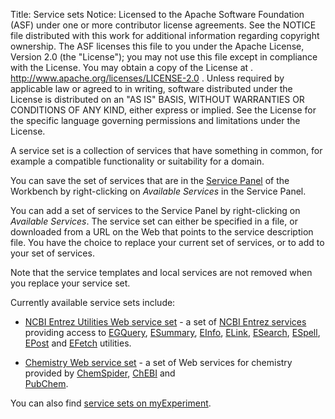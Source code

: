 Title:     Service sets
Notice:    Licensed to the Apache Software Foundation (ASF) under one
           or more contributor license agreements.  See the NOTICE file
           distributed with this work for additional information
           regarding copyright ownership.  The ASF licenses this file
           to you under the Apache License, Version 2.0 (the
           "License"); you may not use this file except in compliance
           with the License.  You may obtain a copy of the License at
           .
             http://www.apache.org/licenses/LICENSE-2.0
           .
           Unless required by applicable law or agreed to in writing,
           software distributed under the License is distributed on an
           "AS IS" BASIS, WITHOUT WARRANTIES OR CONDITIONS OF ANY
           KIND, either express or implied.  See the License for the
           specific language governing permissions and limitations
           under the License.

A service set is a collection of services that have something in common, 
   for example a compatible functionality or suitability for a domain.

You can save the set of services that are in the 
   [Service Panel](/documentation/glossary#service_panel) of the Workbench by right-clicking on 
   *Available Services* in the Service Panel.

You can add a set of services to the Service Panel by right-clicking on *Available Services*. 
The service set can either be specified in a file, or downloaded from a URL on the Web that 
   points to the service description file. 
You have the choice to replace your current set of services, or to add to your set of services.

Note that the service templates and local services are not removed when you replace your service 
   set.

Currently available service sets include:

 - [NCBI Entrez Utilities Web service set](http://www.myexperiment.org/packs/132.html) - 
    a set of 
    [NCBI Entrez services](http://www.ncbi.nlm.nih.gov/entrez/query/static/esoap_help.html)
    providing access to 
    [EGQuery](http://www.ncbi.nlm.nih.gov/entrez/query/static/egquery_help.html),
    [ESummary](http://www.ncbi.nlm.nih.gov/entrez/query/static/esummary_help.html), 
    [EInfo](http://www.ncbi.nlm.nih.gov/entrez/query/static/einfo_help.html), 
    [ELink](http://www.ncbi.nlm.nih.gov/entrez/query/static/elink_help.html), 
    [ESearch](http://www.ncbi.nlm.nih.gov/entrez/query/static/esearch_help.html), 
    [ESpell](http://www.ncbi.nlm.nih.gov/entrez/query/static/espell_help.html),
    [EPost](http://www.ncbi.nlm.nih.gov/entrez/query/static/epost_help.html) and 
    [EFetch](http://www.ncbi.nlm.nih.gov/entrez/query/static/efetch_help.html) utilities.
 
 - [Chemistry Web service set](http://www.myexperiment.org/packs/135.html) - 
     a set of Web services for chemistry provided by 
     [ChemSpider](/introduction/chemistry-web-services#chemspider), 
     [ChEBI](/introduction/chemistry-web-services#chebi) and   
     [PubChem](/introduction/chemistry-web-services#pubchem).

You can also find [service sets on myExperiment](http://www.myexperiment.org/tags/1963.html).
